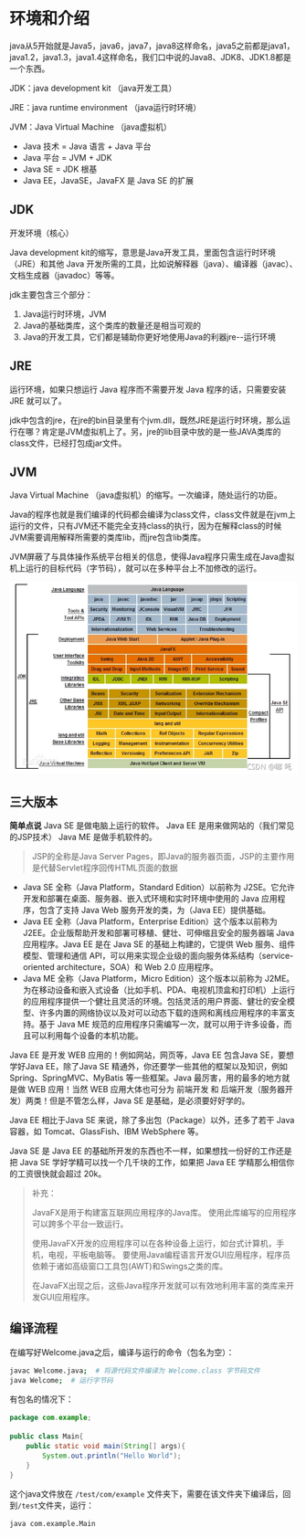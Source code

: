 # 环境和介绍

java从5开始就是Java5，java6，java7，java8这样命名，java5之前都是java1，java1.2，java1.3，java1.4这样命名，我们口中说的Java8、JDK8、JDK1.8都是一个东西。

JDK：java development kit （java开发工具） 

JRE：java runtime environment （java运行时环境）

JVM：Java Virtual Machine （java虚拟机）

- Java 技术 = Java 语言 + Java 平台
- Java 平台 = JVM + JDK
- Java SE = JDK 根基
- Java EE，JavaSE，JavaFX 是 Java SE 的扩展

## JDK

开发环境（核心）

Java development kit的缩写，意思是Java开发工具，里面包含运行时环境（JRE）和其他 Java 开发所需的工具，比如说解释器（java）、编译器（javac）、文档生成器（javadoc）等等。

jdk主要包含三个部分：

1. Java运行时环境，JVM
2. Java的基础类库，这个类库的数量还是相当可观的
3. Java的开发工具，它们都是辅助你更好地使用Java的利器jre--运行环境

## JRE

运行环境，如果只想运行 Java 程序而不需要开发 Java 程序的话，只需要安装 JRE 就可以了。

jdk中包含的jre，在jre的bin目录里有个jvm.dll，既然JRE是运行时环境，那么运行在哪？肯定是JVM虚拟机上了。另，jre的lib目录中放的是一些JAVA类库的class文件，已经打包成jar文件。

## JVM

Java Virtual Machine （java虚拟机）的缩写。一次编译，随处运行的功臣。

Java的程序也就是我们编译的代码都会编译为class文件，class文件就是在jvm上运行的文件，只有JVM还不能完全支持class的执行，因为在解释class的时候JVM需要调用解释所需要的类库lib，而jre包含lib类库。

JVM屏蔽了与具体操作系统平台相关的信息，使得Java程序只需生成在Java虚拟机上运行的目标代码（字节码），就可以在多种平台上不加修改的运行。

![](./img/jdkre.jpg)

## 三大版本

**简单点说**
Java SE 是做电脑上运行的软件。
Java EE 是用来做网站的（我们常见的JSP技术）
Java ME 是做手机软件的。

> JSP的全称是Java Server Pages，即Java的服务器页面，JSP的主要作用是代替Servlet程序回传HTML页面的数据

- Java SE 全称（Java Platform，Standard Edition）以前称为 J2SE。它允许开发和部署在桌面、服务器、嵌入式环境和实时环境中使用的 Java 应用程序，包含了支持 Java Web 服务开发的类，为（Java EE）提供基础。
- Java EE 全称（Java Platform，Enterprise Edition）这个版本以前称为 J2EE。企业版帮助开发和部署可移植、健壮、可伸缩且安全的服务器端 Java 应用程序。Java EE 是在 Java SE 的基础上构建的，它提供 Web 服务、组件模型、管理和通信 API，可以用来实现企业级的面向服务体系结构（service-oriented architecture，SOA）和 Web 2.0 应用程序。
- Java ME 全称（Java Platform，Micro Edition）这个版本以前称为 J2ME。为在移动设备和嵌入式设备（比如手机、PDA、电视机顶盒和打印机）上运行的应用程序提供一个健壮且灵活的环境。包括灵活的用户界面、健壮的安全模型、许多内置的网络协议以及对可以动态下载的连网和离线应用程序的丰富支持。基于 Java ME 规范的应用程序只需编写一次，就可以用于许多设备，而且可以利用每个设备的本机功能。

Java EE 是开发 WEB 应用的！例如网站，网页等，Java EE 包含Java SE，要想学好Java EE，除了Java SE 精通外，你还要学一些其他的框架以及知识，例如Spring、SpringMVC、MyBatis 等一些框架。Java 最厉害，用的最多的地方就是做 WEB 应用！当然 WEB 应用大体也可分为 前端开发 和 后端开发（服务器开发）两类！但是不管怎么样，Java SE 是基础，是必须要好好学的。

Java EE 相比于Java SE 来说，除了多出包（Package）以外，还多了若干 Java 容器，如 Tomcat、GlassFish、IBM WebSphere 等。

Java SE 是 Java EE 的基础所开发的东西也不一样，如果想找一份好的工作还是把 Java SE 学好学精可以找一个几千块的工作，如果把 Java EE 学精那么相信你的工资很快就会超过 20k。

> 补充：
>
> JavaFX是用于构建富互联网应用程序的Java库。 使用此库编写的应用程序可以跨多个平台一致运行。
>
> 使用JavaFX开发的应用程序可以在各种设备上运行，如台式计算机，手机，电视，平板电脑等。
> 要使用Java编程语言开发GUI应用程序，程序员依赖于诸如高级窗口工具包(AWT)和Swings之类的库。
>
> 在JavaFX出现之后，这些Java程序开发就可以有效地利用丰富的类库来开发GUI应用程序。

## 编译流程

在编写好Welcome.java之后，编译与运行的命令（包名为空）：

```sh
javac Welcome.java;  # 将源代码文件编译为 Welcome.class 字节码文件
java Welcome;  # 运行字节码
```

有包名的情况下：

```java
package com.example;

public class Main{
    public static void main(String[] args){
        System.out.println("Hello World");
    }
}
```

这个java文件放在 `/test/com/example` 文件夹下，需要在该文件夹下编译后，回到`/test`文件夹，运行：

```bash
java com.example.Main
```

